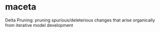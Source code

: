# maceta
Delta Pruning: pruning spurious/deleterious changes that arise organically from iterative model development
